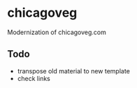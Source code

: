 # chicagoveg
Modernization of chicagoveg.com

Todo
----
- transpose old material to new template
- check links
